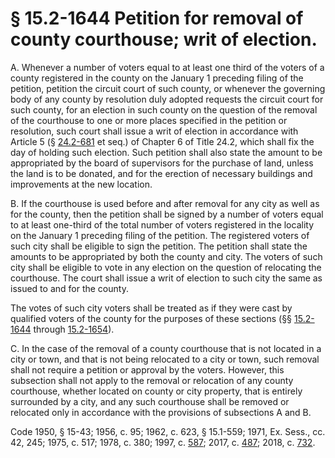 # § 15.2-1644 Petition for removal of county courthouse; writ of election.

<p>A. Whenever a number of voters equal to at least one third of the voters of a county registered in the county on the January 1 preceding filing of the petition, petition the circuit court of such county, or whenever the governing body of any county by resolution duly adopted requests the circuit court for such county, for an election in such county on the question of the removal of the courthouse to one or more places specified in the petition or resolution, such court shall issue a writ of election in accordance with Article 5 (§ <a href='/vacode/24.2-681/'>24.2-681</a> et seq.) of Chapter 6 of Title 24.2, which shall fix the day of holding such election. Such petition shall also state the amount to be appropriated by the board of supervisors for the purchase of land, unless the land is to be donated, and for the erection of necessary buildings and improvements at the new location.</p><p>B. If the courthouse is used before and after removal for any city as well as for the county, then the petition shall be signed by a number of voters equal to at least one-third of the total number of voters registered in the locality on the January 1 preceding filing of the petition. The registered voters of such city shall be eligible to sign the petition. The petition shall state the amounts to be appropriated by both the county and city. The voters of such city shall be eligible to vote in any election on the question of relocating the courthouse. The court shall issue a writ of election to such city the same as issued to and for the county.</p><p>The votes of such city voters shall be treated as if they were cast by qualified voters of the county for the purposes of these sections (§§ <a href='/vacode/15.2-1644/'>15.2-1644</a> through <a href='/vacode/15.2-1654/'>15.2-1654</a>).</p><p>C. In the case of the removal of a county courthouse that is not located in a city or town, and that is not being relocated to a city or town, such removal shall not require a petition or approval by the voters. However, this subsection shall not apply to the removal or relocation of any county courthouse, whether located on county or city property, that is entirely surrounded by a city, and any such courthouse shall be removed or relocated only in accordance with the provisions of subsections A and B.</p><p>Code 1950, § 15-43; 1956, c. 95; 1962, c. 623, § 15.1-559; 1971, Ex. Sess., cc. 42, 245; 1975, c. 517; 1978, c. 380; 1997, c. <a href='http://lis.virginia.gov/cgi-bin/legp604.exe?971+ful+CHAP0587'>587</a>; 2017, c. <a href='http://lis.virginia.gov/cgi-bin/legp604.exe?171+ful+CHAP0487'>487</a>; 2018, c. <a href='http://lis.virginia.gov/cgi-bin/legp604.exe?181+ful+CHAP0732'>732</a>.</p>